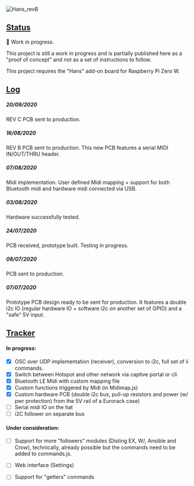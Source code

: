 ![Hans_revB](../docs/images/hans/png)

## [Status](#status)

🚧 Work in progress.

This project is still a work in progress and is partially published here as a "proof of concept" and not as a set of instructions to follow.

This project requires the "Hans" add-on board for Raspberry Pi Zero W.

## [Log](#log)

##### 20/09/2020

REV C PCB sent to production.

##### 16/08/2020

REV B PCB sent to production. This new PCB features a serial MIDI IN/OUT/THRU header.

##### 07/08/2020

Midi implementation. User defined Midi mapping + support for both Bluetooth midi and hardware midi connected via USB.

##### 03/08/2020

Hardware successfully tested. 

##### 24/07/2020

PCB received, prototype built. Testing in progress. 

##### 08/07/2020

PCB sent to production.

##### 07/07/2020

Prototype PCB design ready to be sent for production. It features a double i2c IO (regular hardware IO + software i2c on another set of GPIO) and a "safe" 5V input.



## [Tracker](#tracker)


#### In progress:

- [x] OSC over UDP implementation (receiver), conversion to i2c, full set of ii commands.
- [x] Switch between Hotspot and other network via captive portal or cli
- [x] Bluetooth LE Midi with custom mapping file 
- [x] Custom functions triggered by Midi (in Midimap.js) 
- [x] Custom hardware PCB (double i2c bus, pull-up resistors and power (w/ pwr protection) from the 5V rail of a Eurorack case)
- [ ] Serial midi IO on the hat
- [ ] i2C follower on separate bus
#### Under consideration:

- [ ] Support for more "followers" modules (Disting EX, W/, Ansible and Crow), technically, already possible but the commands need to be added to commands.js.
- [ ] Web interface (Settings)
- [ ] Support for "getters" commands



